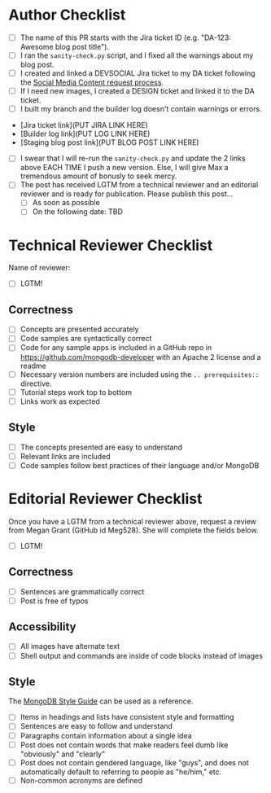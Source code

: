 # Author Checklist
* [ ] The name of this PR starts with the Jira ticket ID (e.g. "DA-123: Awesome blog post title").
* [ ] I ran the `sanity-check.py` script, and I fixed all the warnings about my blog post.
* [ ] I created and linked a DEVSOCIAL Jira ticket to my DA ticket following the [Social Media Content request process](https://wiki.corp.mongodb.com/pages/viewpage.action?pageId=100263451).
* [ ] If I need new images, I created a DESIGN ticket and linked it to the DA ticket.
* [ ] I built my branch and the builder log doesn't contain warnings or errors.
* [Jira ticket link](PUT JIRA LINK HERE)
* [Builder log link](PUT LOG LINK HERE)
* [Staging blog post link](PUT BLOG POST LINK HERE)
* [ ] I swear that I will re-run the `sanity-check.py` and update the 2 links above EACH TIME I push a new version. Else, I will give Max a tremendous amount of bonusly to seek mercy.
* [ ] The post has received LGTM from a technical reviewer and an editorial reviewer and is ready for publication. Please publish this post...
  * [ ] As soon as possible
  * [ ] On the following date: TBD

# Technical Reviewer Checklist
Name of reviewer:
* [ ] LGTM!

## Correctness
* [ ] Concepts are presented accurately
* [ ] Code samples are syntactically correct
* [ ] Code for any sample apps is included in a GitHub repo in https://github.com/mongodb-developer with an Apache 2 license and a readme
* [ ] Necessary version numbers are included using the `.. prerequisites::` directive.
* [ ] Tutorial steps work top to bottom
* [ ] Links work as expected

## Style
* [ ] The concepts presented are easy to understand
* [ ] Relevant links are included
* [ ] Code samples follow best practices of their language and/or MongoDB

# Editorial Reviewer Checklist
Once you have a LGTM from a technical reviewer above, request a review from Megan Grant (GitHub id Meg528). She will complete the fields below.
* [ ] LGTM!

## Correctness
* [ ] Sentences are grammatically correct
* [ ] Post is free of typos

## Accessibility
* [ ] All images have alternate text
* [ ] Shell output and commands are inside of code blocks instead of images

## Style
The [MongoDB Style Guide](https://docs.mongodb.com/meta/style-guide) can be used as a reference.
* [ ] Items in headings and lists have consistent style and formatting
* [ ] Sentences are easy to follow and understand
* [ ] Paragraphs contain information about a single idea
* [ ] Post does not contain words that make readers feel dumb like "obviously" and "clearly"
* [ ] Post does not contain gendered language, like "guys", and does not automatically default to referring to people as "he/him," etc. 
* [ ] Non-common acronyms are defined
